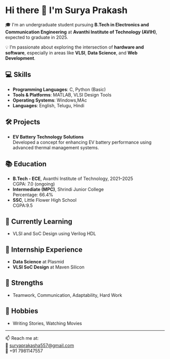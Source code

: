# Hi there 👋 I'm Surya Prakash

🎓 I'm an undergraduate student pursuing **B.Tech in Electronics and Communication Engineering** at **Avanthi Institute of Technology (AVIH)**, expected to graduate in 2025.

💡 I’m passionate about exploring the intersection of **hardware and software**, especially in areas like **VLSI**, **Data Science**, and **Web Development**.

## 💻 Skills
- **Programming Languages**: C, Python (Basic)
- **Tools & Platforms**: MATLAB, VLSI Design Tools
- **Operating Systems**: Windows,MAc
- **Languages**: English, Telugu, Hindi

## 🛠️ Projects

- **EV Battery Technology Solutions**  
  Developed a concept for enhancing EV battery performance using advanced thermal management systems.

## 📚 Education
- **B.Tech - ECE**, Avanthi Institute of Technology, 2021–2025  
  CGPA: 7.0 (ongoing)
- **Intermediate (MPC)**,  Shrindi Junior College  
  Percentage: 66.4%
- **SSC**, Little Flower High School  
  CGPA:9.5

## 🌱 Currently Learning
- VLSI and SoC Design using Verilog HDL


## 💼 Internship Experience
- **Data Science** at Plasmid
- **VLSI SoC Design** at Maven Silicon

## 🧠 Strengths
- Teamwork, Communication, Adaptability, Hard Work

## 🎯 Hobbies
- Writing Stories, Watching Movies

---

📫 Reach me at:  
📧 suryaprakasha557@gmail.com  
📱  +91 7981147557  

